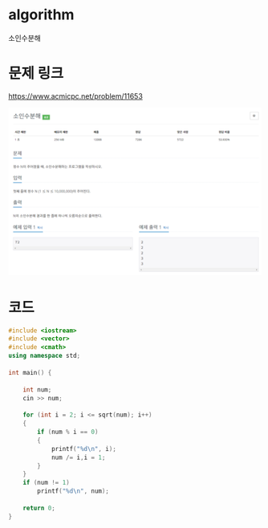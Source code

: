 ﻿# algorithm 
소인수분해


# 문제 링크    
https://www.acmicpc.net/problem/11653

![title](https://github.com/jungmin3834/algorithm/blob/master/image/11653.png)

# 코드

```cpp
#include <iostream>
#include <vector>
#include <cmath>
using namespace std;

int main() {

	int num;
	cin >> num;

	for (int i = 2; i <= sqrt(num); i++)
	{
		if (num % i == 0)
		{
			printf("%d\n", i);
			num /= i,i = 1;
		}
	}
	if (num != 1)
		printf("%d\n", num);

	return 0;
}
```
